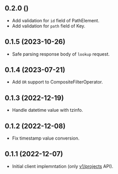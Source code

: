 ## 0.2.0 ()

- Add validation for `id` field of PathElement.
- Add validation for `path` field of Key.


## 0.1.5 (2023-10-26)

- Safe parsing response body of `lookup` request.


## 0.1.4 (2023-07-21)

- Add `OR` support to CompositeFilterOperator.


## 0.1.3 (2022-12-19)

- Handle datetime value with tzinfo.


## 0.1.2 (2022-12-08)

- Fix timestamp value conversion.


## 0.1.1 (2022-12-07)

- Initial client implemntation (only [v1/projects](https://cloud.google.com/datastore/docs/reference/data/rest/v1/projects) API).
